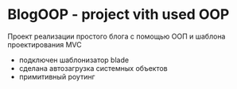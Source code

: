 # BlogOOP - project vith used OOP

Проект реализации простого блога с помощью ООП и шаблона проектирования MVC

- подключен шаблонизатор blade
- сделана автозагрузка системных объектов
- примитивный роутинг
